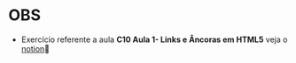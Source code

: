 # OBS
- Exercício referente a aula **C10 Aula 1- Links e Âncoras em HTML5** veja o [notion](https://interesting-repair-ac1.notion.site/C10-Aula-1-Links-e-ncoras-em-HTML5-ef76877bfa0e41c6a9f3f9590641df4e):page_facing_up:
